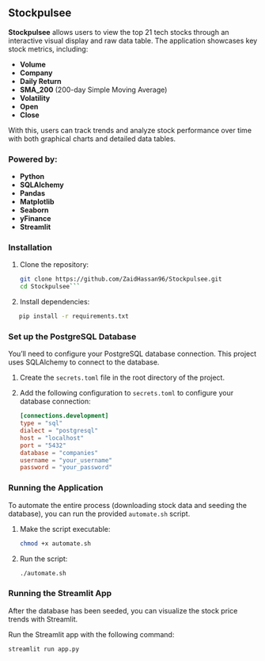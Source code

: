 ## Stockpulsee

**Stockpulsee** allows users to view the top 21 tech stocks through an interactive visual display and raw data table. The application showcases key stock metrics, including:

- **Volume**
- **Company**
- **Daily Return**
- **SMA_200** (200-day Simple Moving Average)
- **Volatility**
- **Open**
- **Close**

With this, users can track trends and analyze stock performance over time with both graphical charts and detailed data tables.


### Powered by:

- **Python**
- **SQLAlchemy**
- **Pandas**
- **Matplotlib**
- **Seaborn**
- **yFinance**
- **Streamlit**



### Installation

1. Clone the repository:

   ```bash
   git clone https://github.com/ZaidHassan96/Stockpulsee.git
   cd Stockpulsee```
   
2. Install dependencies:
```bash
   pip install -r requirements.txt
```

### Set up the PostgreSQL Database

You’ll need to configure your PostgreSQL database connection. This project uses SQLAlchemy to connect to the database.

1. Create the `secrets.toml` file in the root directory of the project.

2. Add the following configuration to `secrets.toml` to configure your database connection:

   ```toml
   [connections.development]
   type = "sql"
   dialect = "postgresql"
   host = "localhost"
   port = "5432"
   database = "companies"
   username = "your_username"
   password = "your_password"


### Running the Application

To automate the entire process (downloading stock data and seeding the database), you can run the provided `automate.sh` script.

1. Make the script executable:

   ```bash
   chmod +x automate.sh
   ```

2. Run the script:
     ```bash
     ./automate.sh
     ```


### Running the Streamlit App

After the database has been seeded, you can visualize the stock price trends with Streamlit.

Run the Streamlit app with the following command:

```bash
streamlit run app.py
```
   
